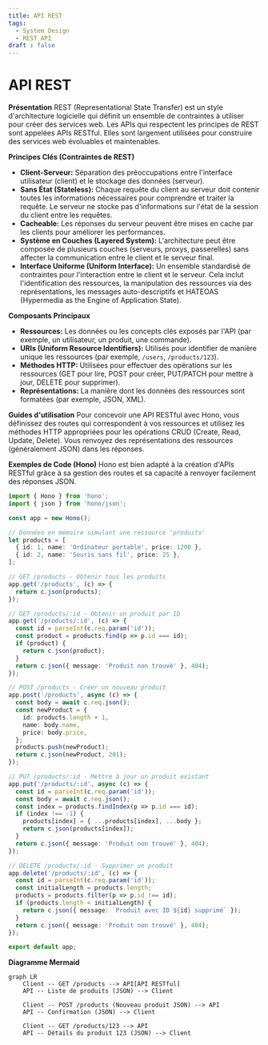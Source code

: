 ```yaml
---
title: API REST
tags:
  - System Design
  - REST API
draft : false
---
```


# API REST

**Présentation**
REST (Representational State Transfer) est un style d'architecture logicielle qui définit un ensemble de contraintes à utiliser pour créer des services web. Les APIs qui respectent les principes de REST sont appelées APIs RESTful. Elles sont largement utilisées pour construire des services web évoluables et maintenables.

**Principes Clés (Contraintes de REST)**
- **Client-Serveur:** Séparation des préoccupations entre l'interface utilisateur (client) et le stockage des données (serveur).
- **Sans État (Stateless):** Chaque requête du client au serveur doit contenir toutes les informations nécessaires pour comprendre et traiter la requête. Le serveur ne stocke pas d'informations sur l'état de la session du client entre les requêtes.
- **Cacheable:** Les réponses du serveur peuvent être mises en cache par les clients pour améliorer les performances.
- **Système en Couches (Layered System):** L'architecture peut être composée de plusieurs couches (serveurs, proxys, passerelles) sans affecter la communication entre le client et le serveur final.
- **Interface Uniforme (Uniform Interface):** Un ensemble standardisé de contraintes pour l'interaction entre le client et le serveur. Cela inclut l'identification des ressources, la manipulation des ressources via des représentations, les messages auto-descriptifs et HATEOAS (Hypermedia as the Engine of Application State).

**Composants Principaux**
- **Ressources:** Les données ou les concepts clés exposés par l'API (par exemple, un utilisateur, un produit, une commande).
- **URIs (Uniform Resource Identifiers):** Utilisés pour identifier de manière unique les ressources (par exemple, `/users`, `/products/123`).
- **Méthodes HTTP:** Utilisées pour effectuer des opérations sur les ressources (GET pour lire, POST pour créer, PUT/PATCH pour mettre à jour, DELETE pour supprimer).
- **Représentations:** La manière dont les données des ressources sont formatées (par exemple, JSON, XML).

**Guides d'utilisation**
Pour concevoir une API RESTful avec Hono, vous définissez des routes qui correspondent à vos ressources et utilisez les méthodes HTTP appropriées pour les opérations CRUD (Create, Read, Update, Delete). Vous renvoyez des représentations des ressources (généralement JSON) dans les réponses.

**Exemples de Code (Hono)**
Hono est bien adapté à la création d'APIs RESTful grâce à sa gestion des routes et sa capacité à renvoyer facilement des réponses JSON.

```typescript
import { Hono } from 'hono';
import { json } from 'hono/json';

const app = new Hono();

// Données en mémoire simulant une ressource 'produits'
let products = [
  { id: 1, name: 'Ordinateur portable', price: 1200 },
  { id: 2, name: 'Souris sans fil', price: 25 },
];

// GET /products - Obtenir tous les produits
app.get('/products', (c) => {
  return c.json(products);
});

// GET /products/:id - Obtenir un produit par ID
app.get('/products/:id', (c) => {
  const id = parseInt(c.req.param('id'));
  const product = products.find(p => p.id === id);
  if (product) {
    return c.json(product);
  }
  return c.json({ message: 'Produit non trouvé' }, 404);
});

// POST /products - Créer un nouveau produit
app.post('/products', async (c) => {
  const body = await c.req.json();
  const newProduct = {
    id: products.length + 1,
    name: body.name,
    price: body.price,
  };
  products.push(newProduct);
  return c.json(newProduct, 201);
});

// PUT /products/:id - Mettre à jour un produit existant
app.put('/products/:id', async (c) => {
  const id = parseInt(c.req.param('id'));
  const body = await c.req.json();
  const index = products.findIndex(p => p.id === id);
  if (index !== -1) {
    products[index] = { ...products[index], ...body };
    return c.json(products[index]);
  }
  return c.json({ message: 'Produit non trouvé' }, 404);
});

// DELETE /products/:id - Supprimer un produit
app.delete('/products/:id', (c) => {
  const id = parseInt(c.req.param('id'));
  const initialLength = products.length;
  products = products.filter(p => p.id !== id);
  if (products.length < initialLength) {
    return c.json({ message: `Produit avec ID ${id} supprimé` });
  }
  return c.json({ message: 'Produit non trouvé' }, 404);
});

export default app;
```

**Diagramme Mermaid**
```mermaid
graph LR
    Client -- GET /products --> API[API RESTful]
    API -- Liste de produits (JSON) --> Client

    Client -- POST /products (Nouveau produit JSON) --> API
    API -- Confirmation (JSON) --> Client

    Client -- GET /products/123 --> API
    API -- Détails du produit 123 (JSON) --> Client
```
